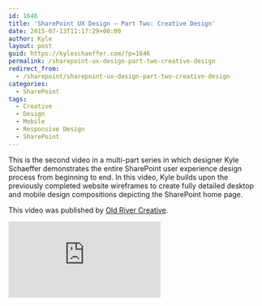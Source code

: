 ```yaml
---
id: 1646
title: 'SharePoint UX Design — Part Two: Creative Design'
date: 2015-07-13T11:17:29+00:00
author: Kyle
layout: post
guid: https://kyleschaeffer.com/?p=1646
permalink: /sharepoint-ux-design-part-two-creative-design
redirect_from:
  - /sharepoint/sharepoint-ux-design-part-two-creative-design
categories:
  - SharePoint
tags:
  - Creative
  - Design
  - Mobile
  - Responsive Design
  - SharePoint
---
```

This is the second video in a multi-part series in which designer Kyle Schaeffer demonstrates the entire SharePoint user experience design process from beginning to end. In this video, Kyle builds upon the previously completed website wireframes to create fully detailed desktop and mobile design compositions depicting the SharePoint home page.

This video was published by [Old River Creative](http://oldrivercreative.com/blog/sharepoint-ux-design-part-two-creative-design).

<div class="video-container focus">
  <iframe src="https://www.youtube.com/embed/BuVjgqmcf1g" frameborder="0" allowfullscreen="allowfullscreen"></iframe>
</div>
